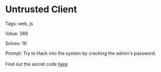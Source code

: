 
Untrusted Client
================


Tags: web, js

Value: 388

Solves: 16

Prompt: Try to Hack into the system by cracking the admin's password. </br></br> Find out the secret code [here](https://mlh-fellowship.github.io/ctf-web/untrusted-client/)
